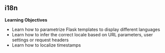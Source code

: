 ## i18n

**Learning Objectives**

* Learn how to parametrize Flask templates to display different languages
* Learn how to infer the correct locale based on URL parameters, user settings or request headers
* Learn how to localize timestamps
